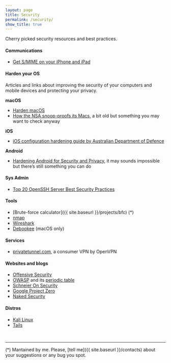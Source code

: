 ```yaml
---
layout: page
title: Security
permalink: /security/
show_title: true
---
```


Cherry picked security resources and best practices.

#### Communications

- [Get S/MIME on your iPhone and iPad](https://nerd.one/how-to-set-up-smime-on-iphone-and-mac/)

#### Harden your OS

Articles and links about improving the security of your computers and mobile devices and protecting your privacy.

**macOS**

- [Harden macOS](https://github.com/drduh/OS-X-Security-and-Privacy-Guide)
- [How the NSA snoop-proofs its Macs](http://www.macworld.com/article/2048160/how-the-nsa-snoop-proofs-its-macs.html), a bit old but something you may want to check anyway

**iOS**

- [iOS configuration hardening guide by Australian Department of Defence](http://www.asd.gov.au/publications/iOS8_Hardening_Guide.pdf)

**Android**

- [Hardening Android for Security and Privacy](https://blog.torproject.org/blog/mission-impossible-hardening-android-security-and-privacy), it may sounds impossible but there’s still something you can do

#### Sys Admin

- [Top 20 OpenSSH Server Best Security Practices](http://www.cyberciti.biz/tips/linux-unix-bsd-openssh-server-best-practices.html)

#### Tools

- [Brute-force calculator]({{ site.baseurl }}/projects/bfc) (*)
- [nmap](http://nmap.org)
- [Wireshark](http://wireshark.org/)
- [Debookee](http://debookee.com) (macOS only)

#### Services

- [privatetunnel.com](https://www.privatetunnel.com/home/?referral=NUTAYZHU54), a consumer VPN by OpenVPN

#### Websites and blogs

- [Offensive Security](http://offensive-security.com)
- [OWASP](http://owasp.org/) and its [periodic table](https://www.owasp.org/index.php/OWASP_Periodic_Table_of_Vulnerabilities#Periodic_Table_of_Vulnerabilities)
- [Schneier On Security](http://www.schneier.com/blog/)
- [Google Project Zero](http://googleprojectzero.blogspot.com)
- [Naked Security](https://nakedsecurity.sophos.com/)

#### Distros

- [Kali Linux](http://kali.org)
- [Tails](http://tails.boum.org)

<br>

---

(*) Mantained by me. Please, [tell me]({{ site.baseurl }}/contacts) about your suggestions or any bug you spot.
